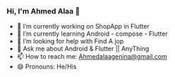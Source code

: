 ### Hi, I'm Ahmed Alaa 👋


- 🔭 I’m currently working on ShopApp in Flutter
- 🌱 I’m currently learning Android - compose - Flutter
- 🤔 I’m looking for help with Find A jop 
- 💬 Ask me about Android & Flutter || AnyThing
- 📫 How to reach me: Ahmedalaagenina@gmail.com
- 😄 Pronouns: He/His
